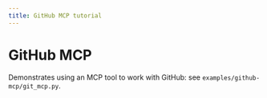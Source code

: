 ```yaml
---
title: GitHub MCP tutorial
---
```


# GitHub MCP

Demonstrates using an MCP tool to work with GitHub: see `examples/github-mcp/git_mcp.py`.
